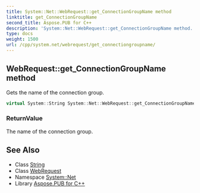 ```yaml
---
title: System::Net::WebRequest::get_ConnectionGroupName method
linktitle: get_ConnectionGroupName
second_title: Aspose.PUB for C++
description: 'System::Net::WebRequest::get_ConnectionGroupName method. Gets the name of the connection group in C++.'
type: docs
weight: 1500
url: /cpp/system.net/webrequest/get_connectiongroupname/
---
```

## WebRequest::get_ConnectionGroupName method


Gets the name of the connection group.

```cpp
virtual System::String System::Net::WebRequest::get_ConnectionGroupName()
```


### ReturnValue

The name of the connection group.

## See Also

* Class [String](../../../system/string/)
* Class [WebRequest](../)
* Namespace [System::Net](../../)
* Library [Aspose.PUB for C++](../../../)
